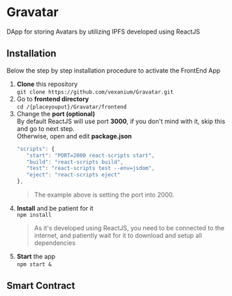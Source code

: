 # Gravatar
DApp for storing Avatars by utilizing IPFS developed using ReactJS

## Installation
Below the step by step installation procedure to activate the FrontEnd App
1. **Clone** this repository  
   ```git clone https://github.com/vexanium/Gravatar.git```  
2. Go to **frontend directory**  
   ```cd /{placeyouput}/Gravatar/frontend```  
3. Change the **port (optional)**  
   By default ReactJS will use port **3000**, if you don't mind with it, skip this and go to next step.  
   Otherwise, open and edit **package.json**  
   ```js
   "scripts": {
      "start": "PORT=2000 react-scripts start",
      "build": "react-scripts build",
      "test": "react-scripts test --env=jsdom",
      "eject": "react-scripts eject"
   },
   ```  
   > The example above is setting the port into 2000.  
5. **Install** and be patient for it   
   ```npm install```  
   >  As it's developed using ReactJS, you need to be connected to the internet, and patiently wait for it to download and setup all dependencies  
6. **Start** the app   
   ```npm start &```  

## Smart Contract
